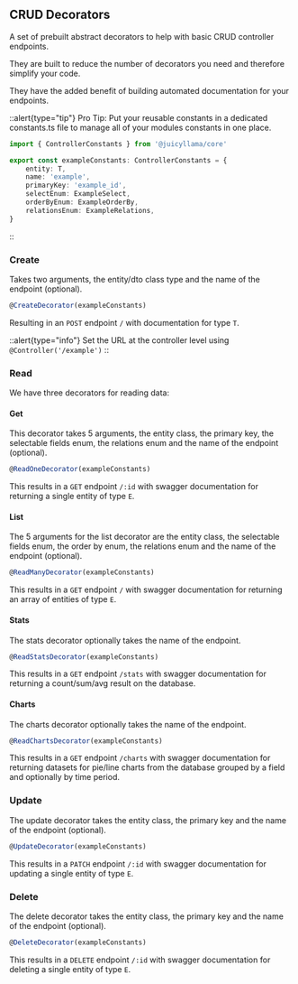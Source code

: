 ## CRUD Decorators

A set of prebuilt abstract decorators to help with basic CRUD controller endpoints.

They are built to reduce the number of decorators you need and therefore simplify your code.

They have the added benefit of building automated documentation for your endpoints.

::alert{type="tip"}
Pro Tip: Put your reusable constants in a dedicated constants.ts file to manage all of your modules constants in one place.

```ts
import { ControllerConstants } from '@juicyllama/core'

export const exampleConstants: ControllerConstants = {
    entity: T, 
    name: 'example',
    primaryKey: 'example_id',
    selectEnum: ExampleSelect,
    orderByEnum: ExampleOrderBy,
    relationsEnum: ExampleRelations,
}
```
::

### Create

Takes two arguments, the entity/dto class type and the name of the endpoint (optional).

```ts
@CreateDecorator(exampleConstants)
```

Resulting in an `POST` endpoint `/` with documentation for type `T`.

::alert{type="info"}
Set the URL at the controller level using `@Controller('/example')`
::

### Read

We have three decorators for reading data:

#### Get

This decorator takes 5 arguments, the entity class, the primary key, the selectable fields enum, the relations enum and the name of the endpoint (optional).

```ts
@ReadOneDecorator(exampleConstants)
```

This results in a `GET` endpoint `/:id` with swagger documentation for returning a single entity of type `E`.

#### List

The 5 arguments for the list decorator are the entity class, the selectable fields enum, the order by enum, the relations enum and the name of the endpoint (optional).

```ts
@ReadManyDecorator(exampleConstants)
```

This results in a `GET` endpoint `/` with swagger documentation for returning an array of entities of type `E`.

#### Stats

The stats decorator optionally takes the name of the endpoint.

```ts
@ReadStatsDecorator(exampleConstants)
```

This results in a `GET` endpoint `/stats` with swagger documentation for returning a count/sum/avg result on the database.

#### Charts

The charts decorator optionally takes the name of the endpoint.

```ts
@ReadChartsDecorator(exampleConstants)
```

This results in a `GET` endpoint `/charts` with swagger documentation for returning datasets for pie/line charts from the database grouped by a field and optionally by time period.

### Update

The update decorator takes the entity class, the primary key and the name of the endpoint (optional).

```ts
@UpdateDecorator(exampleConstants)
```

This results in a `PATCH` endpoint `/:id` with swagger documentation for updating a single entity of type `E`.

### Delete

The delete decorator takes the entity class, the primary key and the name of the endpoint (optional).

```ts
@DeleteDecorator(exampleConstants)
```

This results in a `DELETE` endpoint `/:id` with swagger documentation for deleting a single entity of type `E`.
